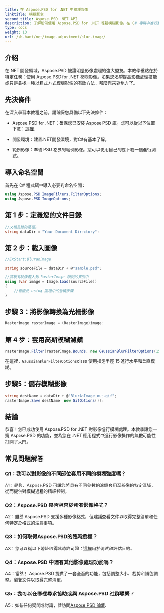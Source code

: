 ```yaml
---
title: 在 Aspose.PSD for .NET 中模糊影像
linktitle: 模糊影像
second_title: Aspose.PSD .NET API
description: 了解如何使用 Aspose.PSD for .NET 輕鬆模糊影像。在 C# 專案中進行無縫影像操作的逐步指南。
type: docs
weight: 13
url: /zh-hant/net/image-adjustment/blur-image/
---
```

## 介紹

在.NET 開發領域，Aspose.PSD 被證明是影像處理的強大盟友。本教學重點在於特定任務：使用 Aspose.PSD for .NET 模糊影像。如果您渴望提高影像處理技能或只是尋找一種以程式方式模糊影像的有效方法，那麼您來對地方了。

## 先決條件

在深入學習本教程之前，請確保您具備以下先決條件：

-  Aspose.PSD for .NET：確保您已安裝 Aspose.PSD 庫。您可以從以下位置下載：[這裡](https://releases.aspose.com/psd/net/).

- 開發環境：建置.NET開發環境，對C#有基本了解。

- 範例影像：準備 PSD 格式的範例影像。您可以使用自己的或下載一個進行測試。

## 導入命名空間

首先在 C# 程式碼中導入必要的命名空間：

```csharp
using Aspose.PSD.ImageFilters.FilterOptions;
using Aspose.PSD.ImageOptions;
```

## 第 1 步：定義您的文件目錄

```csharp
//文檔目錄的路徑。
string dataDir = "Your Document Directory";
```

## 第 2 步：載入圖像

```csharp
//ExStart:BluranImage

string sourceFile = dataDir + @"sample.psd";

//將現有映像載入到 RasterImage 類別的實例中
using (var image = Image.Load(sourceFile))
{
    //繼續此 using 區塊中的後續步驟
}
```

## 步驟 3：將影像轉換為光柵影像

```csharp
RasterImage rasterImage = (RasterImage)image;
```

## 第 4 步：套用高斯模糊濾鏡

```csharp
rasterImage.Filter(rasterImage.Bounds, new GaussianBlurFilterOptions(15, 15));
```

在這裡，`GaussianBlurFilterOptions`class 使用指定半徑 15 進行水平和垂直模糊。

## 步驟5：儲存模糊影像

```csharp
string destName = dataDir + @"BlurAnImage_out.gif";
rasterImage.Save(destName, new GifOptions());
```

## 結論

恭喜！您已成功使用 Aspose.PSD for .NET 對影像進行模糊處理。本教學讓您一窺 Aspose.PSD 的功能，並為您在 .NET 應用程式中進行影像操作的無數可能性打開了大門。

## 常見問題解答

### Q1：我可以對影像的不同部位套用不同的模糊強度嗎？

A1：是的，Aspose.PSD 可讓您將具有不同參數的濾鏡套用至影像的特定區域，從而提供對模糊過程的精細控制。

### Q2：Aspose.PSD 是否相容於所有影像格式？

A2：雖然 Aspose.PSD 支援多種影像格式，但建議查看文件以取得完整清單和任何特定於格式的注意事項。

### Q3：如何取得Aspose.PSD的臨時授權？

 A3：您可以從以下地址取得臨時許可證：[這裡](https://purchase.aspose.com/temporary-license/)用於測試和評估目的。

### Q4：Aspose.PSD 中還有其他影像處理功能嗎？

A4：當然！ Aspose.PSD 提供了一套全面的功能，包括調整大小、裁剪和顏色調整。瀏覽文件以取得完整清單。

### Q5：我可以在哪裡尋求協助或與 Aspose.PSD 社群聯繫？

 A5：如有任何疑問或討論，請訪問[Aspose.PSD 論壇](https://forum.aspose.com/c/psd/34).